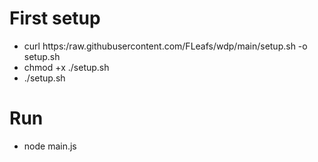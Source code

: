 # First setup
- curl https:/raw.githubusercontent.com/FLeafs/wdp/main/setup.sh -o setup.sh
- chmod +x ./setup.sh
- ./setup.sh

# Run
- node main.js
